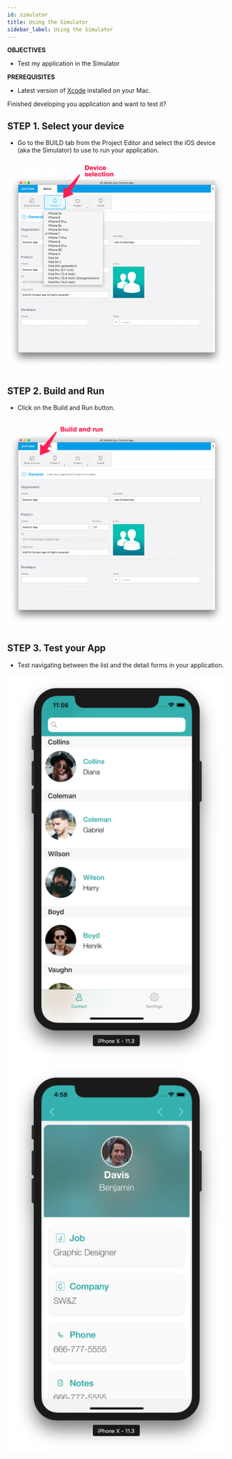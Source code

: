 ```yaml
---
id: simulator
title: Using the Simulator
sidebar_label: Using the Simulator
---
```



<div class = "objectives">
<b>OBJECTIVES</b>

* Test my application in the Simulator
</div>

<div class = "prerequisites">
<b>PREREQUISITES</b>

* Latest version of [Xcode](https://itunes.apple.com/us/app/xcode/id497799835) installed on your Mac.
</div>

<div class = "pageStyle">

Finished developing you application and want to test it?


## STEP 1. Select your device

* Go to the BUILD tab from the Project Editor and select the iOS device (aka the Simulator) to use to run your application.

![alt-text](assets/test-build/device-selection-4D-for-ios.png)

## STEP 2. Build and Run

* Click on the Build and Run button.

![alt-text](assets/test-build/build-and-run-4D-for-iOS.png)

## STEP 3. Test your App

* Test navigating between the list and the detail forms in your application.

![alt-text](assets/test-build/simulator-list-form-4D-for-iOS.png) 
![alt-text](assets/test-build/simulator-detail-form-4D-for-iOS.png)
